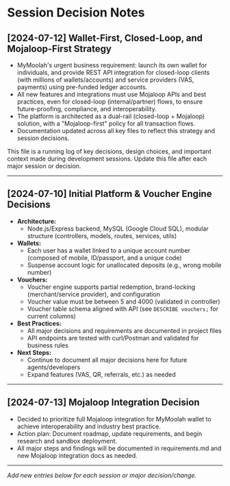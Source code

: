 # Session Decision Notes

## [2024-07-12] Wallet-First, Closed-Loop, and Mojaloop-First Strategy
- MyMoolah's urgent business requirement: launch its own wallet for individuals, and provide REST API integration for closed-loop clients (with millions of wallets/accounts) and service providers (VAS, payments) using pre-funded ledger accounts.
- All new features and integrations must use Mojaloop APIs and best practices, even for closed-loop (internal/partner) flows, to ensure future-proofing, compliance, and interoperability.
- The platform is architected as a dual-rail (closed-loop + Mojaloop) solution, with a "Mojaloop-first" policy for all transaction flows.
- Documentation updated across all key files to reflect this strategy and session decisions.

This file is a running log of key decisions, design choices, and important context made during development sessions. Update this file after each major session or decision.

---

## [2024-07-10] Initial Platform & Voucher Engine Decisions

- **Architecture:**
  - Node.js/Express backend, MySQL (Google Cloud SQL), modular structure (controllers, models, routes, services, utils)
- **Wallets:**
  - Each user has a wallet linked to a unique account number (composed of mobile, ID/passport, and a unique code)
  - Suspense account logic for unallocated deposits (e.g., wrong mobile number)
- **Vouchers:**
  - Voucher engine supports partial redemption, brand-locking (merchant/service provider), and configuration
  - Voucher value must be between 5 and 4000 (validated in controller)
  - Voucher table schema aligned with API (see `DESCRIBE vouchers;` for current columns)
- **Best Practices:**
  - All major decisions and requirements are documented in project files
  - API endpoints are tested with curl/Postman and validated for business rules
- **Next Steps:**
  - Continue to document all major decisions here for future agents/developers
  - Expand features (VAS, QR, referrals, etc.) as needed

---

## [2024-07-13] Mojaloop Integration Decision
- Decided to prioritize full Mojaloop integration for MyMoolah wallet to achieve interoperability and industry best practice.
- Action plan: Document roadmap, update requirements, and begin research and sandbox deployment.
- All major steps and findings will be documented in requirements.md and new Mojaloop integration docs as needed.

---

*Add new entries below for each session or major decision/change.*